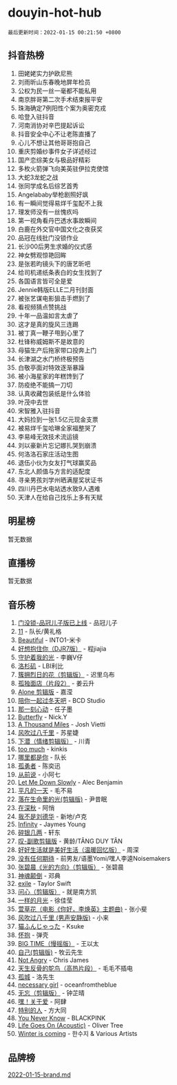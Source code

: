 # douyin-hot-hub

`最后更新时间：2022-01-15 00:21:50 +0800`

## 抖音热榜

1. 田姥姥实力护欧尼熊
1. 刘雨昕山东春晚地屏年检员
1. 公权为民一丝一毫都不能私用
1. 南京胖哥第二次手术结束报平安
1. 珠海确定7例阳性个案为奥密克戎
1. 哈登入驻抖音
1. 河南消协对辛巴提起诉讼
1. 抖音安全中心不让老陈直播了
1. 心儿不想让其他哥哥抱自己
1. 重庆剪婚纱事件女子详述经过
1. 国产恋综美女与极品好精彩
1. 多枚火箭弹飞向美英驻伊拉克使馆
1. 大蛇3龙蛇之战
1. 张同学成名后综艺首秀
1. Angelababy举枪剧照好飒
1. 有一瞬间觉得易烊千玺配不上我
1. 理发师没有一丝愧疚吗
1. 第一视角看丹巴透水事故瞬间
1. 白鹿在外交官中国文化之夜获奖
1. 品冠在线批门没锁作业
1. 长沙00后男生求婚的仪式感
1. 神女劈观惊艳回眸
1. 是张若昀镜头下的唐艺昕吧
1. 给司机递纸条表白的女生找到了
1. 各国语言皆可全是爱
1. Jennie韩版ELLE二月刊封面
1. 被张艺谋电影狙击手燃到了
1. 看视频猜点赞挑战
1. 十年一品温如言太虐了
1. 这才是真的旋风三连踢
1. 被丁真一鞭子甩到心里了
1. 杜锋称威姆斯不是故意的
1. 母猫生产后拖家带口投奔上门
1. 长津湖之水门桥终极预告
1. 白敬亭面对特效逐渐暴躁
1. 被小海星家的年糕馋到了
1. 防疫绝不能搞一刀切
1. 认真收藏包装纸是什么体验
1. 叶茂中去世
1. 宋智雅入驻抖音
1. 大妈捡到一张1.5亿元现金支票
1. 被易烊千玺哈琳全家福整哭了
1. 李易峰无效技术流运镜
1. 刘以豪新片忘记娜扎哭到崩溃
1. 何洛洛石家庄活动生图
1. 退伍小伙为女友打气球赢奖品
1. 东北人颜值与方言的适配度
1. 寻亲男孩刘学州晒满屋奖状证书
1. 四川丹巴水电站透水致9人遇难
1. 天津人在给自己找乐上多有天赋

## 明星榜

暂无数据

## 直播榜

暂无数据

## 音乐榜

1. [门没锁-品冠儿子版已上线](https://sf6-cdn-tos.douyinstatic.com/obj/tos-cn-ve-2774/764a96c096d440988428d4f594858e5d) - 品冠儿子
1. [11](https://sf3-cdn-tos.douyinstatic.com/obj/tos-cn-ve-2774/9e7c6cc79eb64e2fadb0af297165d43b) - 队长/黄礼格
1. [Beautiful]() - INTO1-米卡
1. [好想抱住你（DJR7版）]() - 程jiajia
1. [守护着我的光](https://sf6-cdn-tos.douyinstatic.com/obj/tos-cn-ve-2774/313235b651a84c11a8c9dea19ff24fe3) - 李巍V仔
1. [洛杉矶](https://sf3-cdn-tos.douyinstatic.com/obj/tos-cn-ve-2774/6a65a749415e47988b83c0968476d343) - LBI利比
1. [簇拥烈日的花（剪辑版）]() - 迟里乌布
1. [孤独面店（片段2）](https://sf6-cdn-tos.douyinstatic.com/obj/tos-cn-ve-2774/ee6a9a062b6d43bc9e544ad9f7685590) - 姜云升
1. [Alone 剪辑版](https://sf3-cdn-tos.douyinstatic.com/obj/tos-cn-ve-2774/2bf3353af91d432ebb6b60068f35c9dc) - 嘉滢
1. [陪你一起过冬天吧](https://sf3-cdn-tos.douyinstatic.com/obj/tos-cn-ve-2774/b5de3050c07649029b3a23e38b0047c3) - BCD Studio
1. [那一刻心动](https://sf6-cdn-tos.douyinstatic.com/obj/tos-cn-ve-2774/4c0ed00133e3439592b4741c72acc6f3) - 任子墨
1. [Butterfly](https://sf6-cdn-tos.douyinstatic.com/obj/tos-cn-ve-2774/6d48dc871f0d4ff497bfe681edcbfabb) - Nick.Y
1. [A Thousand Miles]() - Josh Vietti
1. [风吹过八千里](https://sf3-cdn-tos.douyinstatic.com/obj/tos-cn-ve-2774/a1a6ff5c96de4f13890fedc3fd6d4c76) - 苏星婕
1. [下潜（情绪剪辑版）](https://sf6-cdn-tos.douyinstatic.com/obj/tos-cn-ve-2774/c42530bf0e054f7c8f93b8426e42102d) - 川青
1. [too much](https://sf6-cdn-tos.douyinstatic.com/obj/tos-cn-ve-2774/97313513675f427eaf8b80fc3f5591ea) - kinkis
1. [哪里都是你]() - 队长
1. [孤勇者]() - 陈奕迅
1. [从前说]() - 小阿七
1. [Let Me Down Slowly](https://sf6-cdn-tos.douyinstatic.com/obj/tos-cn-ve-2774/80086b4a5a204e50bc0eae3286eb7258) - Alec Benjamin
1. [平凡的一天]() - 毛不易
1. [落在生命里的光(剪辑版)](https://sf6-cdn-tos.douyinstatic.com/obj/tos-cn-ve-2774/6a3ac5299a304a0babc779305d06ec09) - 尹昔眠
1. [在深秋]() - 阿悄
1. [我不是刘德华]() - 新地/卢克
1. [Infinity](https://sf3-cdn-tos.douyinstatic.com/obj/tos-cn-ve-2774/7861e9af59e04a7aa61cb096ab7a5652) - Jaymes Young
1. [碎银几两]() - 轩东
1. [叹-副歌剪辑版]() - 黄龄/TĂNG DUY TÂN
1. [好好生活就是美好生活（温暖回忆版）](https://sf3-cdn-tos.douyinstatic.com/obj/tos-cn-ve-2774/75e84038408f4164ae177fc8a8103e45) - 周深
1. [没有任何期待]() - 前男友/语墨Yomi/嘿人李逵Noisemakers
1. [张碧晨《光的方向》（剪辑版）](https://sf3-cdn-tos.douyinstatic.com/obj/tos-cn-ve-2774/80fe956e74914f2db2b6ef2647448a22) - 张碧晨
1. [神魂颠倒](https://sf3-cdn-tos.douyinstatic.com/obj/tos-cn-ve-2774/35bf9a0f55b140cbad2ef9c9fd1c355a) - 邓典
1. [exile](https://sf6-cdn-tos.douyinstatic.com/obj/tos-cn-ve-2774/77ec4f6b0999429186ada733032d8a0b) - Taylor Swift
1. [问心（剪辑版）](https://sf6-cdn-tos.douyinstatic.com/obj/tos-cn-ve-2774/2d8f35de85334f56ae2353f8daef63d2) - 就是南方凯
1. [一样的月光]() - 徐佳莹
1. [萱草花（电影《你好，李焕英》主题曲)](https://sf3-cdn-tos.douyinstatic.com/obj/tos-cn-ve-2774/f104abf194434b0d89bb938a0aef67bd) - 张小斐
1. [风吹过八千里 (男声安静版)](https://sf3-cdn-tos.douyinstatic.com/obj/tos-cn-ve-2774/fff4948b1ad04ef0b3057ddcbf8febd2) - 小来
1. [猫ふんじゃった](https://sf6-cdn-tos.douyinstatic.com/obj/tos-cn-ve-2774/0fa4eb0fafe34bf9bae80d003a9e0798) - Ksuke
1. [怀抱]() - 弹壳
1. [BIG TIME（慢摇版）]() - 王以太
1. [自己(剪辑版)](https://sf6-cdn-tos.douyinstatic.com/obj/tos-cn-ve-2774/0f656f7d78534d8da2c68d91b1b16357) - 牧云先生
1. [Not Angry](https://sf6-cdn-tos.douyinstatic.com/obj/tos-cn-ve-2774/8bf9f6775919477ba6b7c83b702aa140) - Chris James
1. [天生反骨的鸵鸟（高热片段）](https://sf6-cdn-tos.douyinstatic.com/obj/tos-cn-ve-2774/628c7691cce84321b613974c22e3a9be) - 毛毛不插电
1. [孤城]() - 洛先生
1. [necessary girl](https://sf6-cdn-tos.douyinstatic.com/obj/tos-cn-ve-2774/357e1cc9d4564b0db7f589d498e98d2d) - oceanfromtheblue
1. [无忘（剪辑版）](https://sf3-cdn-tos.douyinstatic.com/obj/tos-cn-ve-2774/cf65dcfea03a44c9b1eea096c62f4c46) - 钟芷晴
1. [嘿！关于爱]() - 阿肆
1. [特别的人]() - 方大同
1. [You Never Know](https://sf3-cdn-tos.douyinstatic.com/obj/tos-cn-ve-2774/93ea07db32c04cdb818583f2df1e50bd) - BLACKPINK
1. [Life Goes On (Acoustic)](https://sf3-cdn-tos.douyinstatic.com/obj/tos-cn-ve-2774/c6c32d2aef004bd79d997b3a8b73131f) - Oliver Tree
1. [Winter is coming](https://sf6-cdn-tos.douyinstatic.com/obj/tos-cn-ve-2774/0a6c12efb2d84f2ba9a243d4e1eebb4e) - 한수지 & Various Artists

## 品牌榜

[2022-01-15-brand.md](2022-01-15-brand.md)
